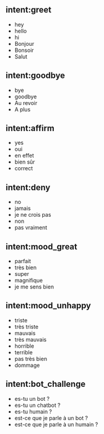 ## intent:greet
- hey
- hello
- hi
- Bonjour
- Bonsoir
- Salut

## intent:goodbye
- bye
- goodbye
- Au revoir
- A plus

## intent:affirm
- yes
- oui
- en effet
- bien sûr
- correct

## intent:deny
- no
- jamais
- je ne crois pas
- non
- pas vraiment

## intent:mood_great
- parfait
- très bien
- super
- magnifique
- je me sens bien

## intent:mood_unhappy
- triste
- très triste
- mauvais
- très mauvais
- horrible
- terrible
- pas très bien
- dommage

## intent:bot_challenge
- es-tu un bot ?
- es-tu un chatbot ?
- es-tu humain ?
- est-ce que je parle à un bot ?
- est-ce que je parle à un humain ?
